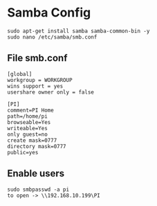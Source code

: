 # Samba Config

    sudo apt-get install samba samba-common-bin -y
    sudo nano /etc/samba/smb.conf

## File smb.conf

    [global]
    workgroup = WORKGROUP
    wins support = yes
    usershare owner only = false

    [PI]
    comment=PI Home
    path=/home/pi
    browseable=Yes
    writeable=Yes
    only guest=no
    create mask=0777
    directory mask=0777
    public=yes

## Enable users

    sudo smbpasswd -a pi
    to open -> \\192.168.10.199\PI
